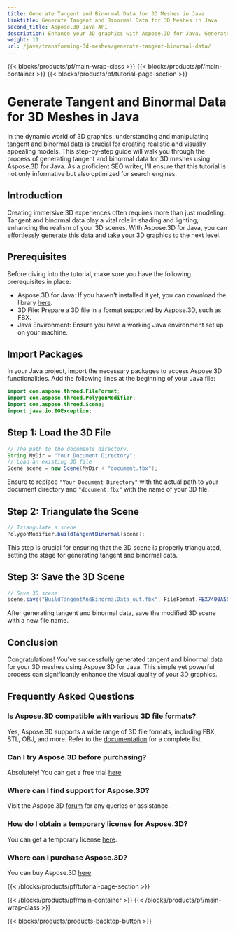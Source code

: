 ```yaml
---
title: Generate Tangent and Binormal Data for 3D Meshes in Java
linktitle: Generate Tangent and Binormal Data for 3D Meshes in Java
second_title: Aspose.3D Java API
description: Enhance your 3D graphics with Aspose.3D for Java. Generate tangent and binormal data effortlessly. Try the free trial now!
weight: 11
url: /java/transforming-3d-meshes/generate-tangent-binormal-data/
---
```


{{< blocks/products/pf/main-wrap-class >}}
{{< blocks/products/pf/main-container >}}
{{< blocks/products/pf/tutorial-page-section >}}

# Generate Tangent and Binormal Data for 3D Meshes in Java

In the dynamic world of 3D graphics, understanding and manipulating tangent and binormal data is crucial for creating realistic and visually appealing models. This step-by-step guide will walk you through the process of generating tangent and binormal data for 3D meshes using Aspose.3D for Java. As a proficient SEO writer, I'll ensure that this tutorial is not only informative but also optimized for search engines.
## Introduction
Creating immersive 3D experiences often requires more than just modeling. Tangent and binormal data play a vital role in shading and lighting, enhancing the realism of your 3D scenes. With Aspose.3D for Java, you can effortlessly generate this data and take your 3D graphics to the next level.
## Prerequisites
Before diving into the tutorial, make sure you have the following prerequisites in place:
- Aspose.3D for Java: If you haven't installed it yet, you can download the library [here](https://releases.aspose.com/3d/java/).
- 3D File: Prepare a 3D file in a format supported by Aspose.3D, such as FBX.
- Java Environment: Ensure you have a working Java environment set up on your machine.
## Import Packages
In your Java project, import the necessary packages to access Aspose.3D functionalities. Add the following lines at the beginning of your Java file:
```java
import com.aspose.threed.FileFormat;
import com.aspose.threed.PolygonModifier;
import com.aspose.threed.Scene;
import java.io.IOException;
```
## Step 1: Load the 3D File
```java
// The path to the documents directory.
String MyDir = "Your Document Directory";
// Load an existing 3D file
Scene scene = new Scene(MyDir + "document.fbx");
```
Ensure to replace `"Your Document Directory"` with the actual path to your document directory and `"document.fbx"` with the name of your 3D file.
## Step 2: Triangulate the Scene
```java
// Triangulate a scene
PolygonModifier.buildTangentBinormal(scene);
```
This step is crucial for ensuring that the 3D scene is properly triangulated, setting the stage for generating tangent and binormal data.
## Step 3: Save the 3D Scene
```java
// Save 3D scene
scene.save("BuildTangentAndBinormalData_out.fbx", FileFormat.FBX7400ASCII);
```
After generating tangent and binormal data, save the modified 3D scene with a new file name.
## Conclusion
Congratulations! You've successfully generated tangent and binormal data for your 3D meshes using Aspose.3D for Java. This simple yet powerful process can significantly enhance the visual quality of your 3D graphics.
## Frequently Asked Questions
### Is Aspose.3D compatible with various 3D file formats?
Yes, Aspose.3D supports a wide range of 3D file formats, including FBX, STL, OBJ, and more. Refer to the [documentation](https://reference.aspose.com/3d/java/) for a complete list.
### Can I try Aspose.3D before purchasing?
Absolutely! You can get a free trial [here](https://releases.aspose.com/).
### Where can I find support for Aspose.3D?
Visit the Aspose.3D [forum](https://forum.aspose.com/c/3d/18) for any queries or assistance.
### How do I obtain a temporary license for Aspose.3D?
You can get a temporary license [here](https://purchase.aspose.com/temporary-license/).
### Where can I purchase Aspose.3D?
You can buy Aspose.3D [here](https://purchase.aspose.com/buy).

{{< /blocks/products/pf/tutorial-page-section >}}

{{< /blocks/products/pf/main-container >}}
{{< /blocks/products/pf/main-wrap-class >}}

{{< blocks/products/products-backtop-button >}}
